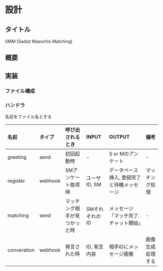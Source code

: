 # 設計
## タイトル
SMM (Sadist Masochis Matching)

## 概要

## 実装

### ファイル構成

### ハンドラ
名前をファイル名とする

| 名前 | タイプ | 呼び出されるとき | INPUT | OUTPUT | 備考 |
|:---|:---|:---|:----|:----|:----|
| greeting | send | 初回起動時 | - | S or Mのアンケート | - |
| register | webhook | SMアンケート取得時 | ユーザID, SM | データベース挿入, 登録完了と待機メッセージ | マッチング処理 |
| matching | send | マッチング相手が見つかった時 | SMそれぞれのID | メッセージ「マッチ完了チャット開始」 | - |
| converation | webhook | 発言された時 | ID, 発言内容 | 相手IDにメッセージ画像 | 画像生成処理する |
